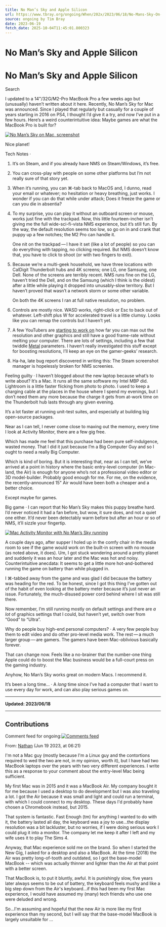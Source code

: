 ```yaml
---
title: No Man’s Sky and Apple Silicon
url: https://www.tbray.org/ongoing/When/202x/2023/06/18/No-Mans-Sky-On-MPB-M2
source: ongoing by Tim Bray
date: 2023-06-19
fetch_date: 2025-10-04T11:45:01.800323
---
```


# No Man’s Sky and Apple Silicon

# No Man’s Sky and Apple Silicon

Search

I updated to a 14"/32G/M2-Pro MacBook Pro a few weeks ago but (unusually) haven’t written about it here.
Recently, No Man’s Sky for Mac was announced. Since I played that
regularly but casually for a couple of years starting in 2016 on PS4, I thought I’d give it a try, and now I’ve put in a few
hours. Here’s a weird counterintuitive idea: Maybe games are what the MacBook Pro is built for?

[![No Man’s Sky on Mac, screenshot](20230618134422_1.png "No Man’s Sky on Mac, screenshot")](-big/20230618134422_1.jpg.html)

Nice planet!

Tech Notes ·

1. It’s on Steam, and if you already have NMS on Steam/Windows, it’s free.
2. You can cross-play with people on some other platforms but I’m not really sure of that story yet.
3. When it’s running, you can ⌘-tab back to MacOS and, I dunno, read your email or whatever; no hesitation or heavy
   breathing, just works. I wonder if you can do that while under attack; Does it freeze the game or can you die in
   absentia?
4. To my surprise, you can play it without an outboard screen or mouse, works just fine with the trackpad. Now, this
   little fourteen-incher isn’t giving me the full wide-sci-fi-vista NMS experience, but it’s still fun. By the
   way, the default resolution seems too low, so go on in and crank that puppy up a few notches; the
   M2 Pro can handle it.

   One nit on the trackpad — I have it set (like a lot of people) so you can do everything with
   tapping, no clicking required. But NMS doesn’t know that, you have to click to shoot (or with two fingers to
   exit).
5. Because we’re a multi-geek household, we have three locations with CalDigit Thunderbolt hubs and 4K screens; one LG,
   one Samsung, one Dell. None of the screens are terribly recent. NMS runs fine on the LG, haven’t tried the Dell,
   and on the Samsung (which I think is the oldest) after a little while playing it dropped into unusably-slow territory. But I
   haven’t proved that wasn’t a network storm or some other variable.

   On both the 4K screens I ran at full native resolution, no problem.
6. Controls are mostly nice. WASD works, right-click or Esc to back out of whatever. Left-shift plus W for accelerated travel is a
   little clumsy. Looks like you can remap the controls but I haven’t yet.
7. A few YouTubers are
   [starting to work on](https://www.youtube.com/watch?v=f-7f-U3Nfwg) how far you can max out the resolution and other
   graphics and still have a good
   frame-rate without melting your computer. There are lots of settings, including a few that twiddle
   [Metal](https://developer.apple.com/metal/) parameters. I haven’t really investigated this stuff except for
   boosting resolutions, I’ll keep an eye on the gamer-geeks’ research.
8. Ha-ha, late bug report discovered in writing this: The Steam screenshot manager is hopelessly broken for
   NMS screenies.

Feeling guilty ·
I haven’t blogged about the new laptop because what’s to write about? It’s a Mac. It runs all the same software my Intel
MBP did. Lightroom is a little faster flicking from photo to photo. I used to keep a charging cable at the places in the house
where I spend my evenings, but I don’t need them any more because the charge it gets from at-work time on the Thunderbolt hub
lasts through any given evening.

It’s a lot faster at running unit-test suites, and especially at building big open-source packages.

Near as I can tell, I never come close to maxing out the memory, every time I look at Activity Monitor, there are a few gig
free.

Which has made me feel that this purchase had been pure self-indulgence, wasted money. That I did it just because I’m a Big
Computer Guy and so I ought to need a really Big Computer.

Which is kind of boring. But it is interesting that, near as I can tell, we’ve arrived at a point in history where the
basic entry-level computer (in Mac-land, the Air) is enough for anyone who’s not a professional video editor or
3D model-builder. Probably good enough for me. For me, on the evidence, the recently-announced 15" Air would have been both a
cheaper and a better choice.

Except maybe for games.

Big game ·
I can report that No Man’s Sky makes this puppy breathe hard. I’d never noticed it had a fan before,
but wow, it sure does, and not a quiet one either. It’d never been detectably warm before but after an hour or so of
NMS, it’ll sizzle your fingertip.

[![Mac Activity Monitor with No Man’s Sky running](activity.png "Mac Activity Monitor with No Man’s Sky running")](-big/activity.jpg.html)

A couple days ago, after supper I holed up in the comfy chair in the media room to see if the game would work on the
built-in screen with no mouse (as noted above, it does). Um, I got stuck wondering around a pretty planet and suddenly it was an
hour later and the Mac was hot and noisy. Counterintuitive anecdata: It seems to get a little more hot-and-bothered running the
game on battery than while plugged in.

I ⌘-tabbed away from the game and was glad I did because the battery was heading for the red. To be honest, since I got this
thing I’ve gotten out of the habit of even looking at the battery meter because it’s just never an issue. Fortunately, the
much-disused power cord behind where I sit was still there.

Now remember, I’m still running mostly on default settings and there are *a lot* of graphics settings that I could,
but haven’t yet, switch over from “Good” to “Ultra”.

Why do people buy high-end personal computers? ·
A very few people buy them to edit video and do other pro-level media work. The rest — a much
larger group — are gamers. The gamers have been Mac-oblivious basically forever.

That can change now. Feels like a no-brainer that the number-one thing Apple could do to boost the Mac business would be a
full-court press on the
gaming industry.

Anyhow, No Man’s Sky works great on modern Macs. I recommend it.

It’s been a long time… ·
A *long* time since I’ve had a computer that I want to
use every day for work, and can also play serious games on.

---

**Updated: 2023/06/18**

---

## Contributions

Comment feed for ongoing:[![Comments feed](/ongoing/Feed.png)](/ongoing/comments.atom)

From: [Nathan](http://) (Jun 19 2023, at 06:21)

I'm not a Mac guy (mostly because I'm a Linux guy and the contortions required to wed the two are not, in my opinion, worth it), but I have had two MacBook laptops over the years with two very different experiences. I write this as a response to your comment about the entry-level Mac being sufficient.

My first Mac was in 2015 and it was a MacBook Air. My company bought it for me because I used a desktop to do development but I was also traveling a lot. I got the Air because it was small and light and could run a terminal, with which I could connect to my desktop. These days I'd probably have chosen a Chromebook instead, but 2015.

That system is fantastic. Fast Enough (tm) for anything I wanted to do with it, the battery lasted all day, the keyboard was a joy to use...the display resolution was a bit lackluster, but no worries, if I were doing serious work I could plug it into a monitor. The company let me keep it after I left and my wife uses it to play The Sims 4.

Anyway, that Mac experience sold me on the brand. So when I started the New Gig, I asked for a desktop and also a MacBook. At the time (2018) the Air was pretty long-of-tooth and outdated, so I got the base-model MacBook -- which was actually thinner and lighter than the Air at that point with a better screen.

That MacBook is, to put it bluntly, awful. It is punishingly slow, five years later always seems to be out of battery, the keyboard feels mushy and like a big step down from the Air's keyboard...if this had been my first Mac experience, I would have assumed my (many) tech friends who use one were deluded and wrong.

So...I'm assuming and hopeful that the new Air is more like my first experience than my second, but I will say that the base-model MacBook is largely unsuitable for ...